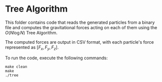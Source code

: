 # Tree Algorithm

This folder contains code that reads the generated particles from a binary file and computes the gravitational forces acting on each of them using the $O(N \log N)$ Tree Algorithm.

The computed forces are output in CSV format, with each particle's force represented as $[F_x, F_y, F_z]$.

To run the code, execute the following commands:
```
make clean
make
./tree
```
